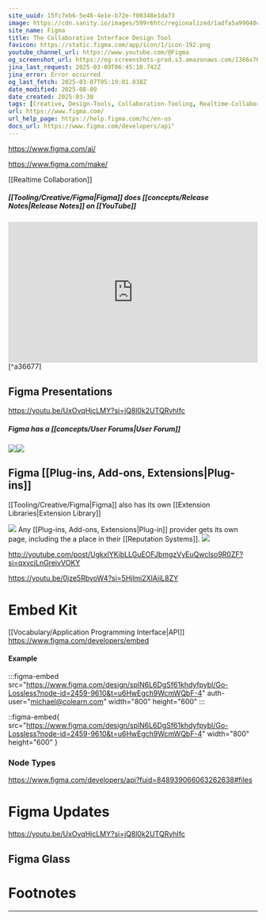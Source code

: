 ```yaml
---
site_uuid: 15fc7eb6-5e46-4e1e-b72e-f00348e1da73
image: https://cdn.sanity.io/images/599r6htc/regionalized/1adfa5a99040c80af7b4b5e3e2cf845315ea2367-2400x1260.png?w=1200&q=70&fit=max&auto=format
site_name: Figma
title: The Collaborative Interface Design Tool
favicon: https://static.figma.com/app/icon/1/icon-192.png
youtube_channel_url: https://www.youtube.com/@Figma
og_screenshot_url: https://og-screenshots-prod.s3.amazonaws.com/1366x768/80/false/68fedf64924894e13bb99abb21c12be64ecfb0387bc39c7acd2c64cd5949932f.jpeg
jina_last_request: 2025-03-09T06:45:10.742Z
jina_error: Error occurred
og_last_fetch: 2025-03-07T05:19:01.838Z
date_modified: 2025-08-09
date_created: 2025-03-30
tags: [Creative, Design-Tools, Collaboration-Tooling, Realtime-Collaboration, UI-Design-Tools]
url: https://www.figma.com/
url_help_page: https://help.figma.com/hc/en-us
docs_url: https://www.figma.com/developers/api"
---
```

https://www.figma.com/ai/

https://www.figma.com/make/


[[Realtime Collaboration]]

##### [[Tooling/Creative/Figma|Figma]] does [[concepts/Release Notes|Release Notes]] on [[YouTube]]
<iframe 
style="aspect-ratio:16/9;width:100%;height:auto" 
src="https://www.youtube.com/embed/LuUuzCVaLLk?controls=0" 
title="YouTube video player" 
frameborder="0" 
allow="accelerometer; clipboard-write; encrypted-media; gyroscope; picture-in-picture; web-share" 
referrerpolicy="strict-origin-when-cross-origin" 
allowfullscreen
></iframe> [^a36677]

## Figma Presentations
https://youtu.be/UxOvqHjcLMY?si=jQ8l0k2UTQRvhIfc

##### Figma has a [[concepts/User Forums|User Forum]]

![](https://ik.imagekit.io/xvpgfijuw/uploads/lossless/july/Figma_content_1753831364571_JnfyCAvLh.webp)![](https://ik.imagekit.io/xvpgfijuw/uploads/lossless/july/Figma_content_1753831369779_J2QwsPjG8.webp)
## Figma [[Plug-ins,  Add-ons,  Extensions|Plug-ins]]
[[Tooling/Creative/Figma|Figma]] also has its own [[Extension Libraries|Extension Library]]

![](https://ik.imagekit.io/xvpgfijuw/uploads/lossless/july/Figma_content_1753831374917_Httwlc-2-.webp)
Any [[Plug-ins,  Add-ons,  Extensions|Plug-in]] provider gets its own page, including the a place in their [[Reputation Systems]].
![](https://ik.imagekit.io/xvpgfijuw/uploads/lossless/july/Figma_content_1753831378155_mTGYStgvJ.webp)

http://youtube.com/post/UgkxlYKibLLGuEOFJbmgzVyEuQwclso9R0ZF?si=qxvcjLnGreivVOKY

https://youtu.be/0jze5RbyoW4?si=5Hjlmi2XIAiiL8ZY


# Embed Kit
[[Vocabulary/Application Programming Interface|API]]
https://www.figma.com/developers/embed

#### Example 

:::figma-embed
src="https://www.figma.com/design/splN6L6DgSf61khdyfpybl/Go-Lossless?node-id=2459-9610&t=u6HwEgch9WcmWQbF-4"
auth-user="michael@colearn.com"
width="800"
height="600"
:::

::figma-embed{ src="https://www.figma.com/design/splN6L6DgSf61khdyfpybl/Go-Lossless?node-id=2459-9610&t=u6HwEgch9WcmWQbF-4" width="800" height="600" }
### Node Types
https://www.figma.com/developers/api?fuid=848939066063262638#files


# Figma Updates
https://youtu.be/UxOvqHjcLMY?si=jQ8l0k2UTQRvhIfc

## Figma Glass

# Footnotes
***

[^a36677]: 2025, Mar 04. "[Release Notes 2025: February Edition | Figma](https://www.youtube.com/embed/LuUuzCVaLLk?controls=0)," [[Tooling/Creative/Figma]]
